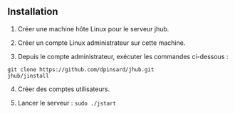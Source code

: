 ## Installation

1. Créer une machine hôte Linux pour le serveur jhub.

2. Créer un compte Linux administrateur sur cette machine.

3. Depuis le compte administrateur, exécuter les commandes ci-dessous :

```
git clone https://github.com/dpinsard/jhub.git
jhub/jinstall
```

4. Créer des comptes utilisateurs.

5. Lancer le serveur : ```sudo ./jstart```